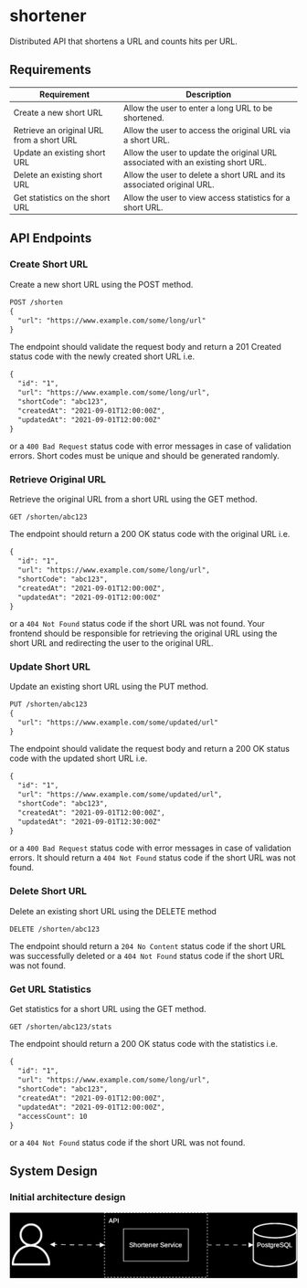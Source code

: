 # shortener

Distributed API that shortens a URL and counts hits per URL.

## Requirements

| Requirement                               | Description                                                                      |
| ----------------------------------------- | -------------------------------------------------------------------------------- |
| Create a new short URL                    | Allow the user to enter a long URL to be shortened.                              |
| Retrieve an original URL from a short URL | Allow the user to access the original URL via a short URL.                       |
| Update an existing short URL              | Allow the user to update the original URL associated with an existing short URL. |
| Delete an existing short URL              | Allow the user to delete a short URL and its associated original URL.            |
| Get statistics on the short URL           | Allow the user to view access statistics for a short URL.                        |

## API Endpoints

### Create Short URL

Create a new short URL using the POST method.

```request
POST /shorten
{
  "url": "https://www.example.com/some/long/url"
}
```

The endpoint should validate the request body and return a 201 Created status code with the newly created short URL i.e.

```response
{
  "id": "1",
  "url": "https://www.example.com/some/long/url",
  "shortCode": "abc123",
  "createdAt": "2021-09-01T12:00:00Z",
  "updatedAt": "2021-09-01T12:00:00Z"
}
```

or a `400 Bad Request` status code with error messages in case of validation errors. Short codes must be unique and should be generated randomly.

### Retrieve Original URL

Retrieve the original URL from a short URL using the GET method.

```request
GET /shorten/abc123
```

The endpoint should return a 200 OK status code with the original URL i.e.

```response
{
  "id": "1",
  "url": "https://www.example.com/some/long/url",
  "shortCode": "abc123",
  "createdAt": "2021-09-01T12:00:00Z",
  "updatedAt": "2021-09-01T12:00:00Z"
}
```

or a ``404 Not Found`` status code if the short URL was not found. Your frontend should be responsible for retrieving the original URL using the short URL and redirecting the user to the original URL.

### Update Short URL

Update an existing short URL using the PUT method.

```request
PUT /shorten/abc123
{
  "url": "https://www.example.com/some/updated/url"
}
```

The endpoint should validate the request body and return a 200 OK status code with the updated short URL i.e.

```response
{
  "id": "1",
  "url": "https://www.example.com/some/updated/url",
  "shortCode": "abc123",
  "createdAt": "2021-09-01T12:00:00Z",
  "updatedAt": "2021-09-01T12:30:00Z"
}
```

or a `400 Bad Request` status code with error messages in case of validation errors. It should return a `404 Not Found` status code if the short URL was not found.

### Delete Short URL

Delete an existing short URL using the DELETE method

```request
DELETE /shorten/abc123
```

The endpoint should return a `204 No Content` status code if the short URL was successfully deleted or a `404 Not Found` status code if the short URL was not found.

### Get URL Statistics

Get statistics for a short URL using the GET method.

```request
GET /shorten/abc123/stats
```

The endpoint should return a 200 OK status code with the statistics i.e.

```response
{
  "id": "1",
  "url": "https://www.example.com/some/long/url",
  "shortCode": "abc123",
  "createdAt": "2021-09-01T12:00:00Z",
  "updatedAt": "2021-09-01T12:00:00Z",
  "accessCount": 10
}
```

or a `404 Not Found` status code if the short URL was not found.

## System Design

### Initial architecture design

![Initial system design](./.github/shortener.svg)
